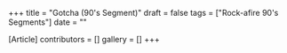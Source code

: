 +++
title = "Gotcha (90's Segment)"
draft = false
tags = ["Rock-afire 90's Segments"]
date = ""

[Article]
contributors = []
gallery = []
+++